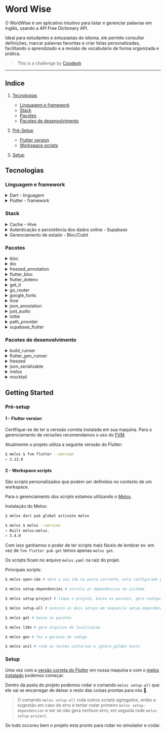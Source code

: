 # Word Wise

O WordWise é um aplicativo intuitivo para listar e gerenciar palavras em inglês, usando a API Free Dictionary API.

Ideal para estudantes e entusiastas do idioma, ele permite consultar definições, marcar palavras favoritas e criar listas personalizadas, facilitando o aprendizado e a revisão de vocabulário de forma organizada e prática.

> This is a challenge by [Coodesh](https://coodesh.com/)

<hr>

## Indice

1. [Tecnologias](#tecnologias)

   - [Linguagem e framework](#linguagem-e-framework)
   - [Stack](#stack)
   - [Pacotes](#pacotes)
   - [Pacotes de desenvolvimento](#pacotes-de-desenvolvimento)

2. [Pré-Setup](#getting-started)
   - [Flutter version](#flutter-version)
   - [Workspace scripts](#workspace-scripts)
3. [Setup](#setup)

## Tecnologias

### Linguagem e framework

<details>
<summary>Dart - linguagem</summary>
<br/>
<br/>
<img src="https://dart.dev/assets/img/logo/logo-white-text.svg" style="width:200px;">
<br/>
<br/>

An approachable, portable, and productive language for high-quality apps on any platform
Dart is:

- Approachable: Develop with a strongly typed programming language that is consistent, concise, and offers modern language features like null safety and patterns.

- Portable: Compile to ARM, x64, or RISC-V machine code for mobile, desktop, and backend. Compile to JavaScript or WebAssembly for the web.

- Productive: Make changes iteratively: use hot reload to see the result instantly in your running app. Diagnose app issues using DevTools.

- Dart's flexible compiler technology lets you run Dart code in different ways, depending on your target platform and goals:

- Dart Native: For programs targeting devices (mobile, desktop, server, and more), Dart Native includes both a Dart VM with JIT (just-in-time) compilation and an AOT (ahead-of-time) compiler for producing machine code.

- Dart Web: For programs targeting the web, Dart Web includes both a development time compiler (dartdevc) and a production time compiler (dart2js).

</details>

<details>
<summary>Flutter - framework</summary>
<br/>
<br/>
<img src="https://camo.githubusercontent.com/8ca355b5c8a6df04ea30294e513b38128c214075013df41d95609ccd1a745c91/68747470733a2f2f73746f726167652e676f6f676c65617069732e636f6d2f636d732d73746f726167652d6275636b65742f36653139666565366234376233366361363133662e706e67" style="width:200px;">
<br/>
<br/>

Flutter is Google's SDK for crafting beautiful, fast user experiences for mobile, web, and desktop from a single codebase. Flutter works with existing code, is used by developers and organizations around the world, and is free and open source.

</details>

### Stack

<details>
<summary>Cache - Hive</summary>
<br/>
<br/>
<img src="https://raw.githubusercontent.com/hivedb/hive/master/.github/logo_transparent.svg?sanitize=true" style="width:200px;">
<br/>
<br/>

[Hive](https://pub.dev/packages/hive) is a lightweight and blazing fast key-value database written in pure Dart. Inspired by Bitcask.

</details>

<details>
<summary>Autenticação e persistência dos dados online - Supabase</summary>

<img src="https://user-images.githubusercontent.com/8291514/213727225-56186826-bee8-43b5-9b15-86e839d89393.png#gh-dark-mode-only" style="width:600px;">
<br/>
<br/>

[Supabase](https://supabase.com/) is an open source Firebase alternative. We're building the features of Firebase using enterprise-grade open source tools.

</details>

<details>
<summary>Gerenciamento de estado - Bloc/Cubit</summary>
<br/>
<br/>
<img src="https://raw.githubusercontent.com/felangel/bloc/master/assets/logos/flutter_bloc.png" style="width:200px;">
<br/>
<br/>

[Bloc](https://bloclibrary.dev/getting-started/) makes it easy to separate presentation from business logic, making your code fast, easy to test, and reusable.

</details>

### Pacotes

<details>
<summary>bloc</summary>

> Implementa o padrão de arquitetura BLoC (Business Logic Component), usado para gerenciar o estado do aplicativo de forma reativa.

</details>

<details>
<summary>dio</summary>

> Uma poderosa biblioteca HTTP para Flutter e Dart, usada para fazer solicitações de rede.

</details>

<details>
<summary>freezed_annotation</summary>

> Usado para gerar código para classes imutáveis em Dart, útil para modelagem de dados.

</details>

<details>
<summary>flutter_bloc</summary>

> Fornece ferramentas para implementar a arquitetura BLoC de forma mais eficiente em aplicativos Flutter.

</details>

<details>
<summary>flutter_dotenv</summary>

> Permite carregar variáveis de ambiente a partir de um arquivo .env, útil para separar configurações sensíveis do código-fonte.

</details>

<details>
<summary>get_it</summary>

> Um simples serviço de localização para gerenciamento de dependências em aplicativos Flutter.

</details>

<details>
<summary>go_router</summary>

> Uma biblioteca de roteamento para Flutter que fornece uma maneira mais flexível de gerenciar a navegação dentro do aplicativo.

</details>

<details>
<summary>google_fonts</summary>

> Permite o uso de fontes do Google em aplicativos Flutter sem precisar baixá-las e adicioná-las manualmente ao projeto.

</details>

<details>
<summary>hive</summary>

> Um banco de dados de chave-valor rápido, eficiente e fácil de usar para Flutter.

</details>

<details>
<summary>json_annotation</summary>

> Usado para gerar serializadores JSON de forma automática a partir de classes Dart.

</details>

<details>
<summary>just_audio</summary>

> Uma biblioteca de reprodução de áudio para Flutter que fornece uma API simples e poderosa para reproduzir áudio local e remoto.

</details>

<details>
<summary>lottie</summary>

> Permite a exibição de animações Lottie em aplicativos Flutter.

</details>

<details>
<summary>path_provider</summary>

> Fornece uma maneira fácil de acessar diretórios de armazenamento no dispositivo, como diretórios de documentos e cache.

</details>

<details>
<summary>supabase_flutter</summary>

> Uma biblioteca cliente para Supabase, uma plataforma de banco de dados e autenticação.

</details>

### Pacotes de desenvolvimento

<details>
<summary>build_runner</summary>

> Ferramenta que executa geradores de código para gerar código Dart durante o tempo de compilação, usado principalmente com pacotes como json_serializable e freezed para gerar código de serialização.

</details>

<details>

<summary>flutter_gen_runner</summary>

> Um gerador de código para Flutter que facilita a geração de código Dart a partir de arquivos JSON, YAML, etc., usado para gerar classes de recursos a partir de arquivos de recursos.

</details>
<details>
<summary>freezed</summary>

> Uma biblioteca para gerar classes imutáveis em Dart, usada para definir classes de dados imutáveis com facilidade.

</details>
<details>
<summary>json_serializable</summary>

> Usado para gerar código de serialização JSON para classes Dart, tornando mais fácil trabalhar com JSON em Dart.

</details>
<details>
<summary>melos</summary>

> Uma ferramenta para gerenciamento de monorepos Dart/Flutter, usada para trabalhar com projetos Dart/Flutter que contêm vários pacotes em um único repositório.

</details>
<details>
<summary>mocktail</summary>

> Biblioteca de mocks para testes de Flutter/Dart, usada para criar mocks de objetos e funções durante os testes, facilitando a simulação de comportamentos.

</details>

## Getting Started

### Pré-setup

#### 1 - Flutter version

Certifique-se de ter a verssão correta instalada em sua maquina. Para o gerenciamento de verssões recomendamos o uso do [FVM](https://fvm.app/).

Atualmente o projeto utiliza a seguinte verssão do Flutter:

```bash
$ melos $ fvm flutter --version
> 3.13.9
```

#### 2 - Workspace scripts

São scripts personalizados que podem ser definidos no contexto de um workspace.

Para o gerenciamento dos scripts estamos utilizando o [Melos](https://melos.invertase.dev/getting-started).

Instalação do Melos:

```bash
$ melos dart pub global activate melos
```

```bash
$ melos $ melos --version
> Built melos:melos.
> 3.4.0
```

Com isso ganhamos o poder de ter scripts mais fáceis de lembrar ex: em vez de `fvm flutter pub get` temos apenas `melos get`.

Os scripts ficam no arquivo `melos.yaml` na raiz do projet.

Principais scripts:

```bash
$ melos open-ide # abre a sua ide na pasta corrente, esta configurado para vscode, mas pode er alterado no arquivo melos.yaml subistituindo open-ide: "code ." pela ide de sua preferencia ex open-ide: "studio ." para abrir o android studio
```

```bash
$ melos setup-dependencies # instala as dependencias no sistema
```

```bash
$ melos setup-project # limpa o projeto, baixa os pacotes, gera codigos e roda os testes e ao final abre a sua ide
```

```bash
$ melos setup-all # executa os dois setups em sequencia setup-dependencies e setup-project
```

```bash
$ melos get # baixa os pacotes
```

```bash
$ melos l10n # gera arquivos de localizacao
```

```bash
$ melos gen # faz a geracao de codigo
```

```bash
$ melos unit # roda os testes unitarios e ignora golden tests
```

### Setup

Uma vez com a [versão correta do Flutter](#1---flutter-version) em nossa maquina e com o [melos instalado](#2---workspace-scripts) podemos começar.

Dentro da pasta do projeto podemos rodar o comando `melos setup-all` que ele vai se encarregar de deixar o resto das coisas prontas para nós 🤞.

> O comando `melos setup-all` roda outros scripts agregados, então a sugestão em caso de erro é tentar rodar primeiro `melos setup-dependencies` e ver se não gera nenhum erro, em seguida rode `melos setup-project`.

Se tudo occoreu bem o projeto esta pronto para rodar no simulador e codar.
